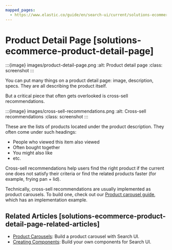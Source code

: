 ```yaml
---
mapped_pages:
  - https://www.elastic.co/guide/en/search-ui/current/solutions-ecommerce-product-detail-page.html
---
```


# Product Detail Page [solutions-ecommerce-product-detail-page]

:::{image} images/product-detail-page.png
:alt: Product detail page
:class: screenshot
:::

You can put many things on a product detail page: image, description, specs. They are all describing the product itself.

But a critical piece that often gets overlooked is cross-sell recommendations.

:::{image} images/cross-sell-recommendations.png
:alt: Cross-sell recommendations
:class: screenshot
:::

These are the lists of products located under the product description. They often come under such headings:

- People who viewed this item also viewed
- Often bought together
- You might also like
- etc.

Cross-sell recommendations help users find the right product if the current one does not satisfy their criteria or find the related products faster (for example, frying pan + lid).

Technically, cross-sell recommendations are usually implemented as product carousels. To build one, check out our [Product carousel guide](/reference/solutions-ecommerce-carousel.md), which has an implementation example.

## Related Articles [solutions-ecommerce-product-detail-page-related-articles]

- [Product Carousels](/reference/solutions-ecommerce-carousel.md): Build a product carousel with Search UI.
- [Creating Components](/reference/guides-creating-own-components.md): Build your own components for Search UI.
